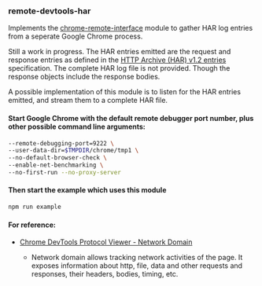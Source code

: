 ### remote-devtools-har

Implements the [chrome-remote-interface](https://github.com/cyrus-and/chrome-remote-interface) module to gather HAR log entries from a seperate Google Chrome process.

Still a work in progress. The HAR entries emitted are the request and response entries as defined in the [HTTP Archive (HAR) v1.2 entries](https://github.com/ahmadnassri/har-spec/blob/master/versions/1.2.md#entries) specification. The complete HAR log file is not provided. Though the response objects include the response bodies.

A possible implementation of this module is to listen for the HAR entries emitted, and stream them to a complete HAR file.

#### Start Google Chrome with the default remote debugger port number, plus other possible command line arguments:

```bash
--remote-debugging-port=9222 \
--user-data-dir=$TMPDIR/chrome/tmp1 \
--no-default-browser-check \
--enable-net-benchmarking \
--no-first-run --no-proxy-server
```

#### Then start the example which uses this module
```bash
npm run example
```

#### For reference:
* [Chrome DevTools Protocol Viewer - Network Domain](https://chromedevtools.github.io/devtools-protocol/tot/Network)

  * Network domain allows tracking network activities of the page. It exposes information about http, file, data and other requests and responses, their headers, bodies, timing, etc. 
